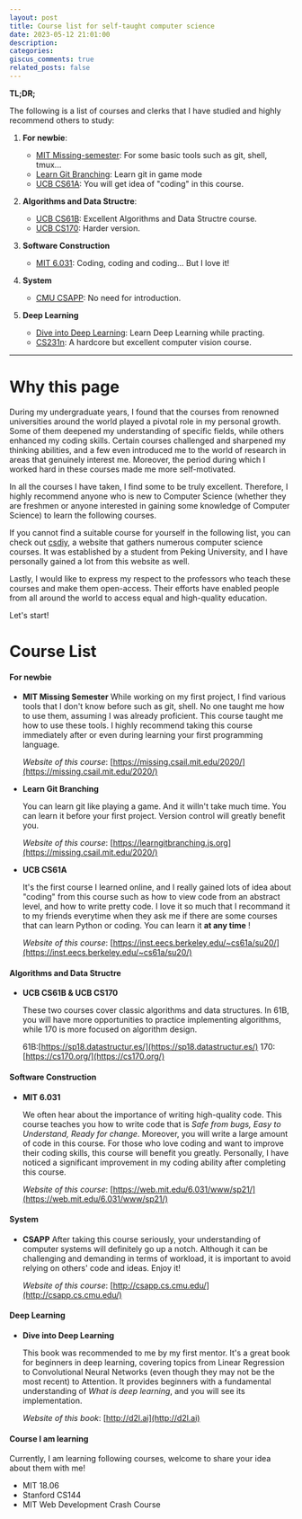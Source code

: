 ```yaml
---
layout: post
title: Course list for self-taught computer science
date: 2023-05-12 21:01:00
description:
categories:
giscus_comments: true
related_posts: false
---
```


**TL;DR;**

The following is a list of courses and clerks that I have studied and highly recommend others to study:

1.  **For newbie**:
    - [MIT Missing-semester](https://missing.csail.mit.edu/2020/): For some basic tools such as git, shell, tmux...
    - [Learn Git Branching](https://learngitbranching.js.org): Learn git in game mode
    - [UCB CS61A](https://inst.eecs.berkeley.edu/~cs61a/su20/): You will get idea of "coding" in this course.

2.  **Algorithms and Data Structre**:
    - [UCB CS61B](https://sp18.datastructur.es/): Excellent Algorithms and Data Structre course.
    - [UCB CS170](https://cs170.org/): Harder version.

3.  **Software Construction**
    - [MIT 6.031](https://web.mit.edu/6.031/www/sp21/): Coding, coding and coding... But I love it!

4.  **System**
    - [CMU CSAPP](http://csapp.cs.cmu.edu/): No need for introduction.

5.  **Deep Learning**
    - [Dive into Deep Learning](http://d2l.ai): Learn Deep Learning while practing.
    - [CS231n](http://cs231n.stanford.edu): A hardcore but excellent computer vision course.

<!-- 1. **Book**: Dive into deep Learning
1. **CMU**: CSAPP
2. **MIT**: 6.031-Software Construction, Missing-semester
3. **Standford**: CS231n
4. **UCB**: CS61a, CS61b, CS170 -->

---

# Why this page

During my undergraduate years, I found that the courses from renowned universities around the world played a pivotal role in my personal growth. Some of them deepened my understanding of specific fields, while others enhanced my coding skills. Certain courses challenged and sharpened my thinking abilities, and a few even introduced me to the world of research in areas that genuinely interest me. Moreover, the period during which I worked hard in these courses made me more self-motivated.

In all the courses I have taken, I find some to be truly excellent. Therefore, I highly recommend anyone who is new to Computer Science (whether they are freshmen or anyone interested in gaining some knowledge of Computer Science) to learn the following courses.

If you cannot find a suitable course for yourself in the following list, you can check out [csdiy](https://csdiy.wiki), a website that gathers numerous computer science courses. It was established by a student from Peking University, and I have personally gained a lot from this website as well.

Lastly, I would like to express my respect to the professors who teach these courses and make them open-access. Their efforts have enabled people from all around the world to access equal and high-quality education.

Let's start!

# Course List

#### For newbie

- **MIT Missing Semester**
  While working on my first project, I find various tools that I don't know before such as git, shell. No one taught me how to use them, assuming I was already proficient. This course taught me how to use these tools. I highly recommend taking this course immediately after or even during learning your first programming language.

  _Website of this course_: [https://missing.csail.mit.edu/2020/](https://missing.csail.mit.edu/2020/)

- **Learn Git Branching**

  You can learn git like playing a game. And it willn't take much time. You can learn it before your first project. Version control will greatly benefit you.

  _Website of this course_: [https://learngitbranching.js.org](https://missing.csail.mit.edu/2020/)

- **UCB CS61A**

  It's the first course I learned online, and I really gained lots of idea about "coding" from this course such as how to view code from an abstract level, and how to write pretty code. I love it so much that I recommand it to my friends everytime when they ask me if there are some courses that can learn Python or coding. You can learn it **at any time** !

  _Website of this course_: [https://inst.eecs.berkeley.edu/~cs61a/su20/](https://inst.eecs.berkeley.edu/~cs61a/su20/)

#### Algorithms and Data Structre

- **UCB CS61B & UCB CS170**

  These two courses cover classic algorithms and data structures. In 61B, you will have more opportunities to practice implementing algorithms, while 170 is more focused on algorithm design.

  61B:[https://sp18.datastructur.es/](https://sp18.datastructur.es/)
  170:[https://cs170.org/](https://cs170.org/)

#### Software Construction

- **MIT 6.031**

  We often hear about the importance of writing high-quality code. This course teaches you how to write code that is _Safe from bugs, Easy to Understand, Ready for change_. Moreover, you will write a large amount of code in this course. For those who love coding and want to improve their coding skills, this course will benefit you greatly. Personally, I have noticed a significant improvement in my coding ability after completing this course.

  _Website of this course_: [https://web.mit.edu/6.031/www/sp21/](https://web.mit.edu/6.031/www/sp21/)

#### System

- **CSAPP**
  After taking this course seriously, your understanding of computer systems will definitely go up a notch. Although it can be challenging and demanding in terms of workload, it is important to avoid relying on others' code and ideas. Enjoy it!

  _Website of this course_: [http://csapp.cs.cmu.edu/](http://csapp.cs.cmu.edu/)

#### Deep Learning

- **Dive into Deep Learning**

  This book was recommended to me by my first mentor. It's a great book for beginners in deep learning, covering topics from Linear Regression to Convolutional Neural Networks (even though they may not be the most recent) to Attention. It provides beginners with a fundamental understanding of _What is deep learning_, and you will see its implementation.

  _Website of this book_: [http://d2l.ai](http://d2l.ai)

#### Course I am learning

Currently, I am learning following courses, welcome to share your idea about them with me!

- MIT 18.06
- Stanford CS144
- MIT Web Development Crash Course

